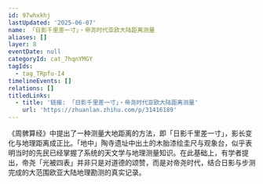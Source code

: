 ```yaml
---
id: 97whxkhj
lastUpdated: '2025-06-07'
name: 「日影千里差一寸」・帝尧时代亚欧大陆距离测量
aliases: []
layer: 8
eventDate: null
categoryId: cat_7hqnYMGY
tagIds:
  - tag_TRpfu-I4
timelineEvents: []
relations: []
titledLinks:
  - title: '链接: 「日影千里差一寸」・帝尧时代亚欧大陆距离测量'
    url: 'https://zhuanlan.zhihu.com/p/31416189'
---
```

《周髀算经》中提出了一种测量大地距离的方法，即「日影千里差一寸」，影长变化与地理距离成正比。「地中」陶寺遗址中出土的木胎漆绘圭尺与观象台，似乎表明当时的先民已经掌握了系统的天文学与地理测量知识。在此基础上，有学者提出，帝尧「光被四表」并非只是对道德的颂赞，而是对帝尧时代，结合日影与步测完成的大范围欧亚大陆地理勘测的真实记录。
